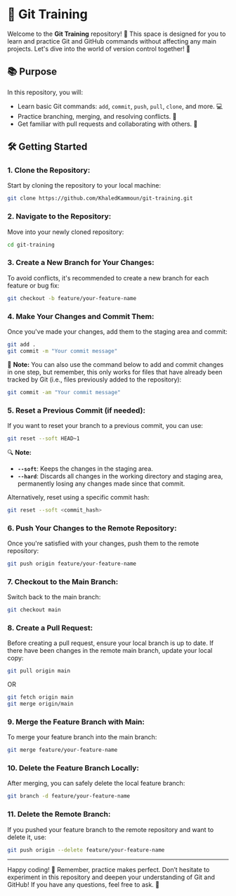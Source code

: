 # 🚀 Git Training

Welcome to the **Git Training** repository! 🎉 This space is designed for you to learn and practice Git and GitHub commands without affecting any main projects. Let's dive into the world of version control together! 🌟

## 📚 Purpose

In this repository, you will:

- Learn basic Git commands: `add`, `commit`, `push`, `pull`, `clone`, and more. 💻
- Practice branching, merging, and resolving conflicts. 🔀
- Get familiar with pull requests and collaborating with others. 🤝

## 🛠️ Getting Started

### 1. **Clone the Repository:**

Start by cloning the repository to your local machine:

```bash
git clone https://github.com/KhaledKammoun/git-training.git
```

### 2. **Navigate to the Repository:**

Move into your newly cloned repository:

```bash
cd git-training
```

### 3. **Create a New Branch for Your Changes:**

To avoid conflicts, it's recommended to create a new branch for each feature or bug fix:

```bash
git checkout -b feature/your-feature-name
```

### 4. **Make Your Changes and Commit Them:**

Once you've made your changes, add them to the staging area and commit:

```bash
git add .
git commit -m "Your commit message"
```

🔔 **Note:** You can also use the command below to add and commit changes in one step, but remember, this only works for files that have already been tracked by Git (i.e., files previously added to the repository):

```bash
git commit -am "Your commit message"
```

### 5. **Reset a Previous Commit (if needed):**

If you want to reset your branch to a previous commit, you can use:

```bash
git reset --soft HEAD~1
```

🔍 **Note:**

- **`--soft`**: Keeps the changes in the staging area.
- **`--hard`**: Discards all changes in the working directory and staging area, permanently losing any changes made since that commit.

Alternatively, reset using a specific commit hash:

```bash
git reset --soft <commit_hash>
```

### 6. **Push Your Changes to the Remote Repository:**

Once you're satisfied with your changes, push them to the remote repository:

```bash
git push origin feature/your-feature-name
```

### 7. **Checkout to the Main Branch:**

Switch back to the main branch:

```bash
git checkout main
```

### 8. **Create a Pull Request:**

Before creating a pull request, ensure your local branch is up to date. If there have been changes in the remote main branch, update your local copy:

```bash
git pull origin main
```

OR

```bash
git fetch origin main
git merge origin/main
```

### 9. **Merge the Feature Branch with Main:**

To merge your feature branch into the main branch:

```bash
git merge feature/your-feature-name
```

### 10. **Delete the Feature Branch Locally:**

After merging, you can safely delete the local feature branch:

```bash
git branch -d feature/your-feature-name
```

### 11. **Delete the Remote Branch:**

If you pushed your feature branch to the remote repository and want to delete it, use:

```bash
git push origin --delete feature/your-feature-name
```

---

Happy coding! 🎊 Remember, practice makes perfect. Don’t hesitate to experiment in this repository and deepen your understanding of Git and GitHub! If you have any questions, feel free to ask. 🤗
